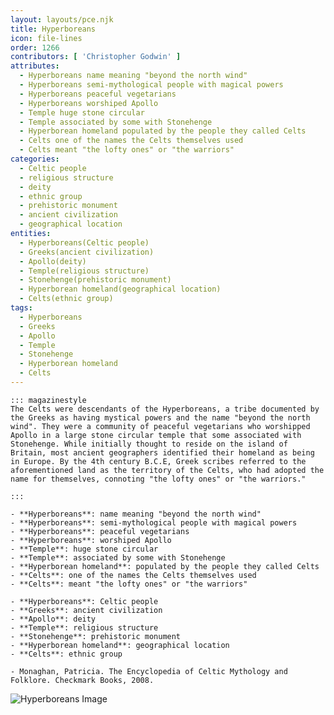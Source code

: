 ```yaml
---
layout: layouts/pce.njk
title: Hyperboreans
icon: file-lines
order: 1266
contributors: [ 'Christopher Godwin' ]
attributes:
  - Hyperboreans name meaning "beyond the north wind"
  - Hyperboreans semi-mythological people with magical powers
  - Hyperboreans peaceful vegetarians
  - Hyperboreans worshiped Apollo
  - Temple huge stone circular
  - Temple associated by some with Stonehenge
  - Hyperborean homeland populated by the people they called Celts
  - Celts one of the names the Celts themselves used
  - Celts meant "the lofty ones" or "the warriors"
categories:
  - Celtic people
  - religious structure
  - deity
  - ethnic group
  - prehistoric monument
  - ancient civilization
  - geographical location
entities:
  - Hyperboreans(Celtic people)
  - Greeks(ancient civilization)
  - Apollo(deity)
  - Temple(religious structure)
  - Stonehenge(prehistoric monument)
  - Hyperborean homeland(geographical location)
  - Celts(ethnic group)
tags:
  - Hyperboreans
  - Greeks
  - Apollo
  - Temple
  - Stonehenge
  - Hyperborean homeland
  - Celts
---
```

``` tab [group1:Info]
::: magazinestyle
The Celts were descendants of the Hyperboreans, a tribe documented by the Greeks as having mystical powers and the name "beyond the north wind". They were a community of peaceful vegetarians who worshipped Apollo in a large stone circular temple that some associated with Stonehenge. While initially thought to reside on the island of Britain, most ancient geographers identified their homeland as being in Europe. By the 4th century B.C.E, Greek scribes referred to the aforementioned land as the territory of the Celts, who had adopted the name for themselves, connoting "the lofty ones" or "the warriors."

:::
```
``` tab [group1:Attributes]
- **Hyperboreans**: name meaning "beyond the north wind"
- **Hyperboreans**: semi-mythological people with magical powers
- **Hyperboreans**: peaceful vegetarians
- **Hyperboreans**: worshiped Apollo
- **Temple**: huge stone circular
- **Temple**: associated by some with Stonehenge
- **Hyperborean homeland**: populated by the people they called Celts
- **Celts**: one of the names the Celts themselves used
- **Celts**: meant "the lofty ones" or "the warriors"
```
``` tab [group1:Entities]
- **Hyperboreans**: Celtic people
- **Greeks**: ancient civilization
- **Apollo**: deity
- **Temple**: religious structure
- **Stonehenge**: prehistoric monument
- **Hyperborean homeland**: geographical location
- **Celts**: ethnic group
```
``` tab [group1:Sources]
- Monaghan, Patricia. The Encyclopedia of Celtic Mythology and Folklore. Checkmark Books, 2008.
```
![Hyperboreans Image](['https://upload.wikimedia.org/wikipedia/commons/thumb/5/56/Mercator_Septentrionalium_Terrarum_descriptio.jpg/1200px-Mercator_Septentrionalium_Terrarum_descriptio.jpg'])
